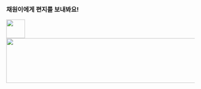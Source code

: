 ### 채원이에게 편지를 보내봐요!

<a href="https://cloudy.cloudy.n-e.kr/cloudy/1">
  <img
    src="https://github.com/user-attachments/assets/e0eb2cb0-344e-4a50-bc97-aaf466a82d20"
    width="50"
    height="50"
  </>
</a>

</br>

<a href="https://github.com/devxb/gitanimals">
  <img
    src="https://render.gitanimals.org/lines/ywonchae1?pet-id=591880058140549381"
    width="600"
    height="120"
  />
</a>
